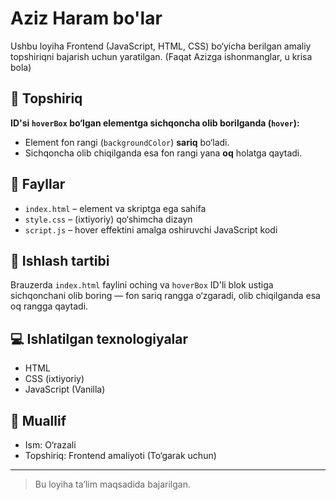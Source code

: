 # Aziz Haram bo'lar

Ushbu loyiha Frontend (JavaScript, HTML, CSS) bo‘yicha berilgan amaliy topshiriqni bajarish uchun yaratilgan.
(Faqat Azizga ishonmanglar, u krisa bola)

## 🎯 Topshiriq

**ID'si `hoverBox` bo‘lgan elementga sichqoncha olib borilganda (`hover`):**

- Element fon rangi (`backgroundColor`) **sariq** bo‘ladi.
- Sichqoncha olib chiqilganda esa fon rangi yana **oq** holatga qaytadi.

## 📁 Fayllar

- `index.html` – element va skriptga ega sahifa
- `style.css` – (ixtiyoriy) qo‘shimcha dizayn
- `script.js` – hover effektini amalga oshiruvchi JavaScript kodi

## 🧪 Ishlash tartibi

Brauzerda `index.html` faylini oching va `hoverBox` ID'li blok ustiga sichqonchani olib boring — fon sariq rangga o‘zgaradi, olib chiqilganda esa oq rangga qaytadi.

## 💻 Ishlatilgan texnologiyalar

- HTML
- CSS (ixtiyoriy)
- JavaScript (Vanilla)

## 👤 Muallif

- Ism: O‘razali
- Topshiriq: Frontend amaliyoti (To‘garak uchun)

---

> Bu loyiha ta’lim maqsadida bajarilgan.

